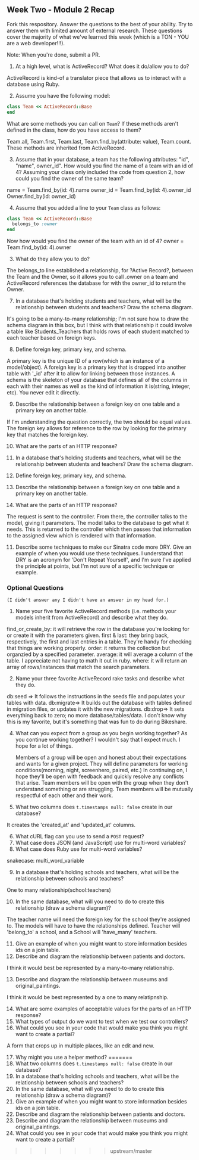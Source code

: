 ## Week Two - Module 2 Recap

Fork this respository. Answer the questions to the best of your ability. Try to answer them with limited amount of external research. These questions cover the majority of what we've learned this week (which is a TON - YOU are a web developer!!!).

Note: When you're done, submit a PR.

1. At a high level, what is ActiveRecord? What does it do/allow you to do?

  ActiveRecord is kind-of a translator piece that allows us to interact with a database using Ruby.

2. Assume you have the following model:

```ruby
class Team << ActiveRecord::Base
end
```

What are some methods you can call on `Team`? If these methods aren't defined in the class, how do you have access to them?

  Team.all, Team.first, Team.last, Team.find_by(attribute: value), Team.count.  These methods are inherited from ActiveRecord.

3. Assume that in your database, a team has the following attributes: "id", "name", owner_id". How would you find the name of a team with an id of 4? Assuming your class only included the code from question 2, how could you find the owner of the same team?

  name = Team.find_by(id: 4).name
  owner_id = Team.find_by(id: 4).owner_id
  Owner.find_by(id: owner_id)



4. Assume that you added a line to your `Team` class as follows:

```ruby
class Team << ActiveRecord::Base
  belongs_to :owner
end
```

Now how would you find the owner of the team with an id of 4?
  owner = Team.find_by(id: 4).owner

3. What do they allow you to do?

  The belongs_to line established a relationship, for ?Active Record?, between the Team and the Owner, so it allows you to call
  .owner on a team and ActiveRecord references the database for with the owner_id to return the Owner.

7. In a database that's holding students and teachers, what will be the relationship between students and teachers? Draw the schema diagram.

  It's going to be a many-to-many relationship; I'm not sure how to draw the schema diagram in this box, but I think with that relationship it could involve a table like Students_Teachers that holds rows of each student matched to each teacher based on foreign keys.


8. Define foreign key, primary key, and schema.

  A primary key is the unique ID of a row(which is an instance of a model/object).
  A foreign key is a primary key that is dropped into another table with '_id' after it to allow for linking between those    instances.
  A schema is the skeleton of your database that defines all of the columns in each with their names as well as the kind of information it is(string, integer, etc).  You never edit it directly.

9. Describe the relationship between a foreign key on one table and a primary key on another table.

  If I'm understanding the question correctly, the two should be equal values.  The foreign key allows for reference to the row by looking for the primary key that matches the foreign key.

10. What are the parts of an HTTP response?

5. In a database that's holding students and teachers, what will be the relationship between students and teachers? Draw the schema diagram.
6. Define foreign key, primary key, and schema.
7. Describe the relationship between a foreign key on one table and a primary key on another table.
8. What are the parts of an HTTP response?

  The request is sent to the controller.  From there, the controller talks to the model, giving it parameters.  The model talks to the database to get what it needs.  This is returned to the controller which then passes that information to the assigned view which is rendered with that information.

11. Describe some techniques to make our Sinatra code more DRY. Give an example of when you would use these techniques.
  I understand that DRY is an acronym for 'Don't Repeat Yourself', and I'm sure I've applied the principle at points, but I'm not sure of a specific technique or example.

### Optional Questions
    (I didn't answer any I didn't have an answer in my head for.)

1. Name your five favorite ActiveRecord methods (i.e. methods your models inherit from ActiveRecord) and describe what they do.

  find_or_create_by: it will retrieve the row in the database you're looking for or create it with the parameters given.
  first & last: they bring back, respectively, the first and last entries in a table.  They're handy for checking that things are working properly.
  order: it returns the collection but organzied by a specified parameter.
  average: it will average a column of the table.  I appreciate not having to math it out in ruby.
  where: it will return an array of rows/instances that match the search parameters.

2. Name your three favorite ActiveRecord rake tasks and describe what they do.

  db:seed => It follows the instructions in the seeds file and populates your tables with data.
  db:migrate=> It builds out the database with tables defined in migration files, or updates it with the new migrations.
  db:drop=> It sets everything back to zero; no more database/tables/data.  I don't know why this is my favorite, but it's      something that was fun to do during Bikeshare.

4. What can you expect from a group as you begin working together? As you continue working together?
    I wouldn't say that I expect much.  I hope for a lot of things.

    Members of a group will be open and honest about their expectations and wants for a given project.
    They will define parameters for working conditions(morning, night, screenhero, paired, etc.)
    In continuing on, I hope they'll be open with feedback and quickly resolve any conflicts that arise.
    Team members will be open with the group when they don't understand something or are struggling.
    Team members will be mutually respectful of each other and their work.


5. What two columns does `t.timestamps null: false` create in our database?

  It creates the 'created_at' and 'updated_at' columns.

6. What cURL flag can you use to send a `POST` request?
7. What case does JSON (and JavaScript) use for multi-word variables?
8. What case does Ruby use for multi-word variables?

  snakecase: multi_word_variable

9. In a database that's holding schools and teachers, what will be the relationship between schools and teachers?

  One to many relationship(school:teachers)

10. In the same database, what will you need to do to create this relationship (draw a schema diagram)?

  The teacher name will need the foreign key for the school they're assigned to.  The models will have to have the relationships defined.  Teacher will 'belong_to' a school, and a School will 'have_many' teachers.

11. Give an example of when you might want to store information besides ids on a join table.
12. Describe and diagram the relationship between patients and doctors.

  I think it would best be represented by a many-to-many relationship.

13. Describe and diagram the relationship between museums and original_paintings.

  I think it would be best represented by a one to many relatipnship.

14. What are some examples of acceptable values for the parts of an HTTP response?
15. What types of output do we want to test when we test our controllers?
16. What could you see in your code that would make you think you might want to create a partial?

  A form that crops up in multiple places, like an edit and new.

17. Why might you use a helper method?
=======
3. What two columns does `t.timestamps null: false` create in our database?
4. In a database that's holding schools and teachers, what will be the relationship between schools and teachers?
5. In the same database, what will you need to do to create this relationship (draw a schema diagram)?
6. Give an example of when you might want to store information besides ids on a join table.
7. Describe and diagram the relationship between patients and doctors.
8. Describe and diagram the relationship between museums and original_paintings.
9. What could you see in your code that would make you think you might want to create a partial?
>>>>>>> upstream/master
